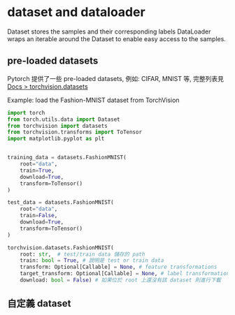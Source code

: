 # dataset and dataloader

Dataset stores the samples and their corresponding labels
DataLoader wraps an iterable around the Dataset to enable easy access to the samples.

## pre-loaded datasets 

Pytorch 提供了一些 pre-loaded datasets, 例如: CIFAR, MNIST 等, 完整列表見 [Docs > torchvision.datasets](https://pytorch.org/vision/stable/datasets.html#)

Example: load the Fashion-MNIST dataset from TorchVision

```python
import torch
from torch.utils.data import Dataset
from torchvision import datasets
from torchvision.transforms import ToTensor
import matplotlib.pyplot as plt


training_data = datasets.FashionMNIST(
    root="data",
    train=True,
    download=True,
    transform=ToTensor()
)

test_data = datasets.FashionMNIST(
    root="data",
    train=False,
    download=True,
    transform=ToTensor()
)
```

```python
torchvision.datasets.FashionMNIST(
    root: str,  # test/train data 儲存的 path
    train: bool = True, # 說明是 test or train data
    transform: Optional[Callable] = None, # feature transformations
    target_transform: Optional[Callable] = None, # label transformations
    download: bool = False) # 如果位於 root 上還沒有該 dataset 則進行下載
```

## 自定義 dataset